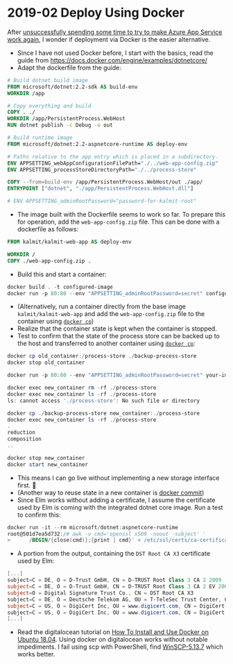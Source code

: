 # 2019-02 Deploy Using Docker

After [unsuccessfully spending some time to try to make Azure App Service work again](./../2018.deploy-to-azure-web-app/2018.deploy-to-azure-web-app.md), I wonder if deployment via Docker is the easier alternative.

+ Since I have not used Docker before, I start with the basics, read the guide from https://docs.docker.com/engine/examples/dotnetcore/
+ Adapt the dockerfile from the guide:
```dockerfile
# Build dotnet build image
FROM microsoft/dotnet:2.2-sdk AS build-env
WORKDIR /app

# Copy everything and build
COPY . ./
WORKDIR /app/PersistentProcess.WebHost
RUN dotnet publish -c Debug -o out

# Build runtime image
FROM microsoft/dotnet:2.2-aspnetcore-runtime AS deploy-env

# Paths relative to the app entry which is placed in a subdirectory.
ENV APPSETTING_webAppConfigurationFilePath="./../web-app-config.zip"
ENV APPSETTING_processStoreDirectoryPath="./../process-store"

COPY --from=build-env /app/PersistentProcess.WebHost/out ./app/
ENTRYPOINT ["dotnet", "./app/PersistentProcess.WebHost.dll"]

# ENV APPSETTING_adminRootPassword="password-for-kalmit-root"
```
+ The image built with the Dockerfile seems to work so far. To prepare this for operation, add the `web-app-config.zip` file. This can be done with a dockerfile as follows:
```dockerfile
FROM kalmit/kalmit-web-app AS deploy-env

WORKDIR /
COPY ./web-app-config.zip .
```
+ Build this and start a container:
```powershell
docker build . -t configured-image
docker run -p 80:80 --env "APPSETTING_adminRootPassword=secret" configured-image
```
+ (Alternatively, run a container directly from the base image `kalmit/kalmit-web-app` and add the `web-app-config.zip` file to the container using [`docker cp`](https://docs.docker.com/engine/reference/commandline/cp/))
+ Realize that the container state is kept when the container is stopped.
+ Test to confirm that the state of the process store can be backed up to the host and transferred to another container using [`docker cp`](https://docs.docker.com/engine/reference/commandline/cp/):
```powershell
docker cp old_container:/process-store ./backup-process-store
docker stop old_container

docker run -p 80:80 --env "APPSETTING_adminRootPassword=secret" your-image-name

docker exec new_container rm -rf ./process-store
docker exec new_container ls -rf ./process-store
ls: cannot access './process-store': No such file or directory

docker cp ./backup-process-store new_container:./process-store
docker exec new_container ls -rf ./process-store
.
reduction
composition
..

docker stop new_container
docker start new_container
```
+ This means I can go live without implementing a new storage interface first. 🍾
+ (Another way to reuse state in a new container is [docker commit](https://docs.docker.com/engine/reference/commandline/commit/))
+ Since Elm works without adding a certificate, I assume the certificate used by Elm is coming with the integrated dotnet core image. Run a test to confirm this:
```powershell
docker run -it --rm microsoft/dotnet:aspnetcore-runtime
root@501d7ea5d732:/# awk -v cmd='openssl x509 -noout -subject' '
>      /BEGIN/{close(cmd)};{print | cmd}' < /etc/ssl/certs/ca-certificates.crt
```
+ A portion from the output, containing the `DST Root CA X3` certificate used by Elm:
```powershell
[...]
subject=C = DE, O = D-Trust GmbH, CN = D-TRUST Root Class 3 CA 2 2009
subject=C = DE, O = D-Trust GmbH, CN = D-TRUST Root Class 3 CA 2 EV 2009
subject=O = Digital Signature Trust Co., CN = DST Root CA X3
subject=C = DE, O = Deutsche Telekom AG, OU = T-TeleSec Trust Center, CN = Deutsche Telekom Root CA 2
subject=C = US, O = DigiCert Inc, OU = www.digicert.com, CN = DigiCert Assured ID Root CA
subject=C = US, O = DigiCert Inc, OU = www.digicert.com, CN = DigiCert Assured ID Root G2
[...]
```
+ Read the digitalocean tutorial on [How To Install and Use Docker on Ubuntu 18.04](https://www.digitalocean.com/community/tutorials/how-to-install-and-use-docker-on-ubuntu-18-04). Using docker on digitalocean works without notable impediments. I fail using scp with PowerShell, find [WinSCP-5.13.7](https://winscp.net/download/WinSCP-5.13.7-Portable.zip) which works better.
